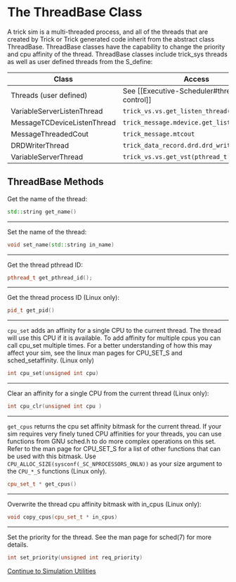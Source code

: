 # The ThreadBase Class

A trick sim is a multi-threaded process, and all of the threads that are created by Trick or Trick generated code inherit from the abstract class ThreadBase. ThreadBase classes have the capability to change the priority and cpu affinity of the thread. ThreadBase classes include trick_sys threads as well as user defined threads from the S_define:

| Class                       | Access                                          |
| --------------------------- | ----------------------------------------------- |
| Threads (user defined)      | See [[Executive-Scheduler#thread-control]]      |
| VariableServerListenThread  | `trick_vs.vs.get_listen_thread()`               |
| MessageTCDeviceListenThread | `trick_message.mdevice.get_listen_thread()`     |
| MessageThreadedCout         | `trick_message.mtcout`                          |
| DRDWriterThread             | `trick_data_record.drd.drd_writer_thread`       |
| VariableServerThread        | `trick_vs.vs.get_vst(pthread_t thread_id)`      |


## ThreadBase Methods

Get the name of the thread:
```cpp
std::string get_name()
```
***

Set the name of the thread:
```cpp
void set_name(std::string in_name)
```
***

Get the thread pthread ID:
```cpp
pthread_t get_pthread_id();
```
***


Get the thread process ID (Linux only):
```c++
pid_t get_pid()
```
***

`cpu_set` adds an affinity for a single CPU to the current thread. The thread will use this CPU if it is available. To add affinity for multiple cpus you can call cpu_set multiple times. For a better understanding of how this may affect your sim, see the linux man pages for CPU_SET_S and sched_setaffinity. (Linux only)
```cpp 
int cpu_set(unsigned int cpu)
```
***


Clear an affinity for a single CPU from the current thread (Linux only):
```cpp
int cpu_clr(unsigned int cpu )
```
***

`get_cpus` returns the cpu set affinity bitmask for the current thread. If your sim requires very finely tuned CPU affinities for your threads, you can use functions from GNU sched.h to do more complex operations on this set. Refer to the man page for CPU_SET_S for a list of other functions that can be used with this bitmask. Use `CPU_ALLOC_SIZE(sysconf(_SC_NPROCESSORS_ONLN))` as your size argument to the `CPU_*_S` functions (Linux only).

```cpp
cpu_set_t * get_cpus()
```
***


Overwrite the thread cpu affinity bitmask with in_cpus (Linux only):
```cpp
void copy_cpus(cpu_set_t * in_cpus)
```
***

Set the priority for the thread. See the man page for sched(7) for more details.
```cpp
int set_priority(unsigned int req_priority)
```
[Continue to Simulation Utilities](/trick/documentation/simulation_utilities/Simulation-Utilities)
